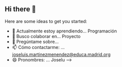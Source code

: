 ## Hi there 👋

Here are some ideas to get you started:

- 🌱 Actualmente estoy aprendiendo... Programación
- 👯 Busco colaborar en... Proyecto
- 💬 Pregúntame sobre...
- 📫 Cómo contactarme: ... joseluis.martinezmenendez@educa.madrid.org
- 😄 Pronombres: ... Joselu
-->
